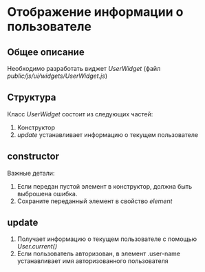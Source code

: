 # Отображение информации о пользователе

## Общее описание

Необходимо разработать виджет *UserWidget* 
(файл *public/js/ui/widgets/UserWidget.js*)

## Структура

Класс *UserWidget* состоит из следующих частей:

1. Конструктор
2. *update* устанавливает информацию о текущем пользователе

## constructor

Важные детали:

1. Если передан пустой элемент в конструктор, должна быть выброшена ошибка.
2. Сохраните переданный элемент в свойство *element*

## update

1. Получает информацию о текущем пользователе с помощью *User.current()*
2. Если пользователь авторизован, в элемент .user-name устанавливает имя
авторизованного пользователя
